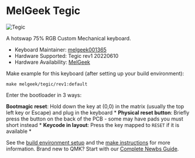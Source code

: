 # MelGeek Tegic

![Tegic](https://www.melgeek.com/products/melgeek-x-tegic-75-pcb?_pos=1&_sid=e1da879c0&_ss=r)

A hotswap 75% RGB Custom Mechanical keyboard.

* Keyboard Maintainer: [melgeek001365](https://github.com/melgeek001365)
* Hardware Supported: Tegic rev1 20220610 
* Hardware Availability: [MelGeek](https://www.melgeek.com/)

Make example for this keyboard (after setting up your build environment):

    make melgeek/tegic/rev1:default
    
Enter the bootloader in 3 ways:  

**Bootmagic reset**: Hold down the key at (0,0) in the matrix (usually the top left key or Escape) and plug in the keyboard * 
**Physical reset button**: Briefly press the button on the back of the PCB - some may have pads you must short instead * 
**Keycode in layout**: Press the key mapped to `RESET` if it is available *

See the [build environment setup](https://docs.qmk.fm/#/getting_started_build_tools) and the [make instructions](https://docs.qmk.fm/#/getting_started_make_guide) for more information. Brand new to QMK? Start with our [Complete Newbs Guide](https://docs.qmk.fm/#/newbs).
